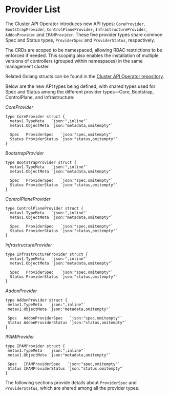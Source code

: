 # Provider List

The Cluster API Operator introduces new API types: `CoreProvider`, `BootstrapProvider`, `ControlPlaneProvider`, `InfrastructureProvider`, `AddonProvider` and `IPAMProvider`. These five provider types share common Spec and Status types, `ProviderSpec` and `ProviderStatus`, respectively.

The CRDs are scoped to be namespaced, allowing RBAC restrictions to be enforced if needed. This scoping also enables the installation of multiple versions of controllers (grouped within namespaces) in the same management cluster.

Related Golang structs can be found in the [Cluster API Operator repository](https://github.com/kubernetes-sigs/cluster-api-operator/tree/main/api/v1alpha1).

Below are the new API types being defined, with shared types used for Spec and Status among the different provider types—Core, Bootstrap, ControlPlane, and Infrastructure:

*CoreProvider*

```golang
type CoreProvider struct {
  metav1.TypeMeta   `json:",inline"`
  metav1.ObjectMeta `json:"metadata,omitempty"`

  Spec   ProviderSpec   `json:"spec,omitempty"`
  Status ProviderStatus `json:"status,omitempty"`
}
```

*BootstrapProvider*

```golang
type BootstrapProvider struct {
  metav1.TypeMeta   `json:",inline"`
  metav1.ObjectMeta `json:"metadata,omitempty"`

  Spec   ProviderSpec   `json:"spec,omitempty"`
  Status ProviderStatus `json:"status,omitempty"`
}
```

*ControlPlaneProvider*

```golang
type ControlPlaneProvider struct {
  metav1.TypeMeta   `json:",inline"`
  metav1.ObjectMeta `json:"metadata,omitempty"`

  Spec   ProviderSpec   `json:"spec,omitempty"`
  Status ProviderStatus `json:"status,omitempty"`
}
```

*InfrastructureProvider*

```golang
type InfrastructureProvider struct {
  metav1.TypeMeta   `json:",inline"`
  metav1.ObjectMeta `json:"metadata,omitempty"`

  Spec   ProviderSpec   `json:"spec,omitempty"`
  Status ProviderStatus `json:"status,omitempty"`
}
```

*AddonProvider*

```golang
type AddonProvider struct {
 metav1.TypeMeta   `json:",inline"`
 metav1.ObjectMeta `json:"metadata,omitempty"`

 Spec   AddonProviderSpec   `json:"spec,omitempty"`
 Status AddonProviderStatus `json:"status,omitempty"`
}
```

*IPAMProvider*

```golang
type IPAMProvider struct {
 metav1.TypeMeta   `json:",inline"`
 metav1.ObjectMeta `json:"metadata,omitempty"`

 Spec   IPAMProviderSpec   `json:"spec,omitempty"`
 Status IPAMProviderStatus `json:"status,omitempty"`
}
```

The following sections provide details about `ProviderSpec` and `ProviderStatus`, which are shared among all the provider types.
